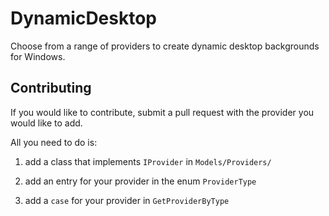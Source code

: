 # DynamicDesktop
Choose from a range of providers to create dynamic desktop backgrounds for Windows.

## Contributing
If you would like to contribute, submit a pull request with the provider you would like to add.

All you need to do is:

1. add a class that implements `IProvider` in `Models/Providers/`

2. add an entry for your provider in the enum `ProviderType`

3. add a `case` for your provider in `GetProviderByType`